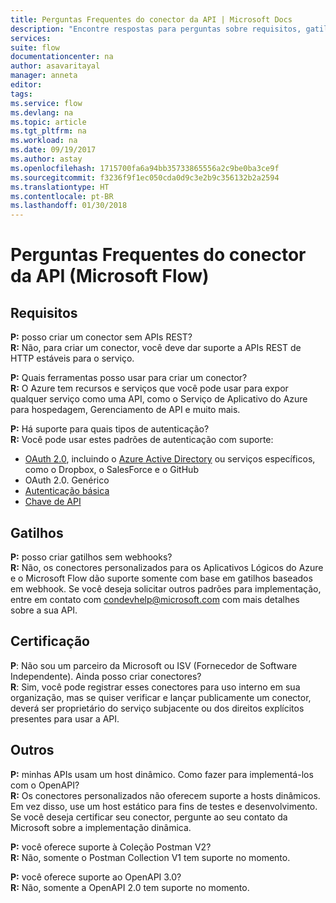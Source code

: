 ```yaml
---
title: Perguntas Frequentes do conector da API | Microsoft Docs
description: "Encontre respostas para perguntas sobre requisitos, gatilhos e outras áreas."
services: 
suite: flow
documentationcenter: na
author: asavaritayal
manager: anneta
editor: 
tags: 
ms.service: flow
ms.devlang: na
ms.topic: article
ms.tgt_pltfrm: na
ms.workload: na
ms.date: 09/19/2017
ms.author: astay
ms.openlocfilehash: 1715700fa6a94bb35733865556a2c9be0ba3ce9f
ms.sourcegitcommit: f3236f9f1ec050cda0d9c3e2b9c356132b2a2594
ms.translationtype: HT
ms.contentlocale: pt-BR
ms.lasthandoff: 01/30/2018
---
```

# <a name="api-connector-faq-microsoft-flow"></a>Perguntas Frequentes do conector da API (Microsoft Flow)
## <a name="requirements"></a>Requisitos
**P:** posso criar um conector sem APIs REST? </br>
**R:** Não, para criar um conector, você deve dar suporte a APIs REST de HTTP estáveis para o serviço. 

**P:** Quais ferramentas posso usar para criar um conector? </br>
**R:** O Azure tem recursos e serviços que você pode usar para expor qualquer serviço como uma API, como o Serviço de Aplicativo do Azure para hospedagem, Gerenciamento de API e muito mais.

**P:** Há suporte para quais tipos de autenticação? </br>
**R:** Você pode usar estes padrões de autenticação com suporte:

* [OAuth 2.0](https://oauth.net/2/), incluindo o [Azure Active Directory](https://azure.microsoft.com/develop/identity/) ou serviços específicos, como o Dropbox, o SalesForce e o GitHub
* OAuth 2.0. Genérico
* [Autenticação básica](https://swagger.io/docs/specification/authentication/basic-authentication/)
* [Chave de API](https://swagger.io/docs/specification/authentication/api-keys/)

## <a name="triggers"></a>Gatilhos
**P:** posso criar gatilhos sem webhooks? </br>
**R:** Não, os conectores personalizados para os Aplicativos Lógicos do Azure e o Microsoft Flow dão suporte somente com base em gatilhos baseados em webhook. Se você deseja solicitar outros padrões para implementação, entre em contato com [condevhelp@microsoft.com](mailto:condevhelp@microsoft.com) com mais detalhes sobre a sua API.

## <a name="certification"></a>Certificação
**P**: Não sou um parceiro da Microsoft ou ISV (Fornecedor de Software Independente). Ainda posso criar conectores? </br>
**R**: Sim, você pode registrar esses conectores para uso interno em sua organização, mas se quiser verificar e lançar publicamente um conector, deverá ser proprietário do serviço subjacente ou dos direitos explícitos presentes para usar a API.

## <a name="other"></a>Outros
**P:** minhas APIs usam um host dinâmico. Como fazer para implementá-los com o OpenAPI? </br>
**R:** Os conectores personalizados não oferecem suporte a hosts dinâmicos. Em vez disso, use um host estático para fins de testes e desenvolvimento. Se você deseja certificar seu conector, pergunte ao seu contato da Microsoft sobre a implementação dinâmica.

**P:** você oferece suporte à Coleção Postman V2? </br>
**R:** Não, somente o Postman Collection V1 tem suporte no momento.

**P:** você oferece suporte ao OpenAPI 3.0? </br>
**R:** Não, somente a OpenAPI 2.0 tem suporte no momento.


